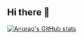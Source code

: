 ## Hi there 👋
[![Anurag's GitHub stats](https://github-readme-stats.vercel.app/api?username=WangXueFei11)](https://github.com/anuraghazra/github-readme-stats)
<!--
**WangXueFei11/WangXueFei11** is a ✨ _special_ ✨ repository because its `README.md` (this file) appears on your GitHub profile.

Here are some ideas to get you started:

- 🔭 I’m currently working on ...
- 🌱 I’m currently learning ...
- 👯 I’m looking to collaborate on ...
- 🤔 I’m looking for help with ...
- 💬 Ask me about ...
- 📫 How to reach me: ...
- 😄 Pronouns: ...
- ⚡ Fun fact: ...
-->
